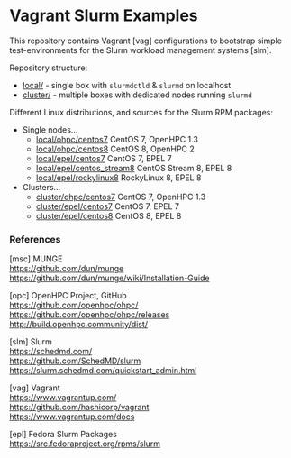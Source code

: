 # Vagrant Slurm Examples

This repository contains Vagrant [vag] configurations to bootstrap simple
test-environments for the Slurm workload management systems [slm]. 

Repository structure:

* [local/](local) - single box with `slurmdctld` & `slurmd` on localhost
* [cluster/](cluster) - multiple boxes with dedicated nodes running `slurmd`

Different Linux distributions, and sources for the Slurm RPM packages:

* Single nodes...
  - [local/ohpc/centos7](local/ohpc/centos7) CentOS 7, OpenHPC 1.3
  - [local/ohpc/centos8](local/ohpc/centos8) CentOS 8, OpenHPC 2
  - [local/epel/centos7](local/epel/centos7) CentOS 7, EPEL 7
  - [local/epel/centos_stream8](local/epel/centos_stream8) CentOS Stream 8, EPEL 8
  - [local/epel/rockylinux8](local/epel/rockylinux8) RockyLinux 8, EPEL 8
* Clusters...
  - [cluster/ohpc/centos7](cluster/ohpc/centos7) CentOS 7, OpenHPC 1.3
  - [cluster/epel/centos7](cluster/epel/centos7) CentOS 7, EPEL 7
  - [cluster/epel/centos8](cluster/epel/centos8) CentOS 8, EPEL 8

### References

[msc] MUNGE  
<https://github.com/dun/munge>  
<https://github.com/dun/munge/wiki/Installation-Guide>

[opc] OpenHPC Project, GitHub  
<https://github.com/openhpc/ohpc/>  
<https://github.com/openhpc/ohpc/releases>  
<http://build.openhpc.community/dist/>

[slm] Slurm  
<https://schedmd.com/>  
https://github.com/SchedMD/slurm  
<https://slurm.schedmd.com/quickstart_admin.html>

[vag] Vagrant  
<https://www.vagrantup.com/>  
<https://github.com/hashicorp/vagrant>  
<https://www.vagrantup.com/docs>

[epl] Fedora Slurm Packages  
<https://src.fedoraproject.org/rpms/slurm>

